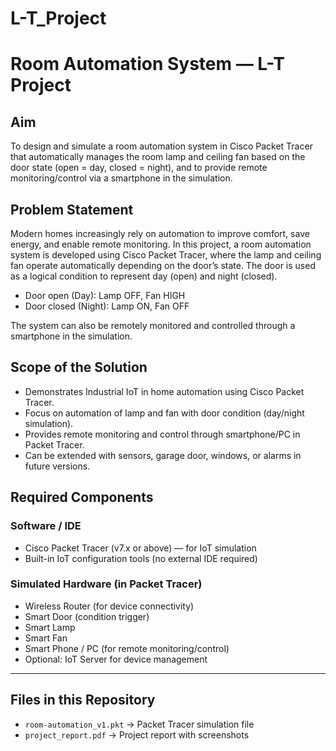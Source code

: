 # L-T_Project
# Room Automation System — L-T Project

## Aim
To design and simulate a room automation system in Cisco Packet Tracer that automatically manages the room lamp and ceiling fan based on the door state (open = day, closed = night), and to provide remote monitoring/control via a smartphone in the simulation.

## Problem Statement
Modern homes increasingly rely on automation to improve comfort, save energy, and enable remote monitoring. In this project, a room automation system is developed using Cisco Packet Tracer, where the lamp and ceiling fan operate automatically depending on the door’s state. The door is used as a logical condition to represent day (open) and night (closed).  

- Door open (Day): Lamp OFF, Fan HIGH  
- Door closed (Night): Lamp ON, Fan OFF  

The system can also be remotely monitored and controlled through a smartphone in the simulation.

## Scope of the Solution
- Demonstrates Industrial IoT in home automation using Cisco Packet Tracer.  
- Focus on automation of lamp and fan with door condition (day/night simulation).  
- Provides remote monitoring and control through smartphone/PC in Packet Tracer.  
- Can be extended with sensors, garage door, windows, or alarms in future versions.

## Required Components
### Software / IDE
- Cisco Packet Tracer (v7.x or above) — for IoT simulation  
- Built-in IoT configuration tools (no external IDE required)  

### Simulated Hardware (in Packet Tracer)
- Wireless Router (for device connectivity)  
- Smart Door (condition trigger)  
- Smart Lamp  
- Smart Fan  
- Smart Phone / PC (for remote monitoring/control)  
- Optional: IoT Server for device management  

---

## Files in this Repository
- `room-automation_v1.pkt` → Packet Tracer simulation file  
- `project_report.pdf` → Project report with screenshots  
